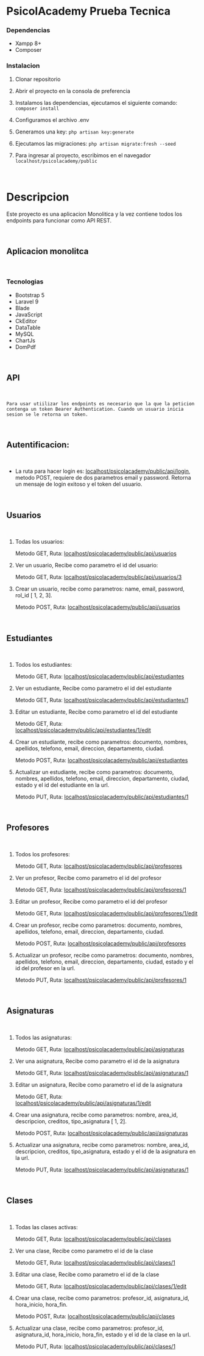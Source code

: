 # PsicolAcademy Prueba Tecnica

### Dependencias

-   Xampp 8+
-   Composer

### Instalacion

1. Clonar repositorio

2. Abrir el proyecto en la consola de preferencia

3. Instalamos las dependencias, ejecutamos el siguiente comando: `composer install`

4. Configuramos el archivo .env

5. Generamos una key: `php artisan key:generate`

6. Ejecutamos las migraciones: `php artisan migrate:fresh --seed`

7. Para ingresar al proyecto, escribimos en el navegador `localhost/psicolacademy/public`

<br>

# Descripcion

Este proyecto es una aplicacion Monolitica y la vez contiene todos los endpoints para funcionar como API REST.

<br>

## Aplicacion monolitca

<br>

### Tecnologias

-   Bootstrap 5
-   Laravel 9
-   Blade
-   JavaScript
-   CkEditor
-   DataTable
-   MySQL
-   ChartJs
-   DomPdf

<br>

## API

<br>

`Para usar utiilizar los endpoints es necesario que la que la peticion contenga un token Bearer Authentication. Cuando un usuario inicia sesion se le retorna un token.`

<br>

## Autentificacion:

<br>

-   La ruta para hacer login es: [localhost/psicolacademy/public/api/login](localhost/psicolacademy/public/api/login), metodo POST, requiere de dos parametros email y password. Retorna un mensaje de login exitoso y el token del usuario.

<br>

## Usuarios

<br>

1. Todas los usuarios:

    Metodo GET, Ruta: [localhost/psicolacademy/public/api/usuarios](localhost/psicolacademy/public/api/usuarios)

2. Ver un usuario, Recibe como parametro el id del usuario:

    Metodo GET, Ruta: [localhost/psicolacademy/public/api/usuarios/3](localhost/psicolacademy/public/api/usuarios/3)

3. Crear un usuario, recibe como parametros: name, email, password, rol_id [ 1, 2, 3].

    Metodo POST, Ruta: [localhost/psicolacademy/public/api/usuarios](localhost/psicolacademy/public/api/usuarios)

<br>

## Estudiantes

<br>

1. Todos los estudiantes:

    Metodo GET, Ruta: [localhost/psicolacademy/public/api/estudiantes](localhost/psicolacademy/public/api/estudiantes)

2. Ver un estudiante, Recibe como parametro el id del estudiante

    Metodo GET, Ruta: [localhost/psicolacademy/public/api/estudiantes/1](localhost/psicolacademy/public/api/estudiantes/1)

3. Editar un estudiante, Recibe como parametro el id del estudiante

    Metodo GET, Ruta: [localhost/psicolacademy/public/api/estudiantes/1/edit](localhost/psicolacademy/public/api/estudiantes/1/edit)

4. Crear un estudiante, recibe como parametros: documento, nombres, apellidos, telefono, email, direccion, departamento, ciudad.

    Metodo POST, Ruta: [localhost/psicolacademy/public/api/estudiantes](localhost/psicolacademy/public/api/estudiantes)

5. Actualizar un estudiante, recibe como parametros: documento, nombres, apellidos, telefono, email, direccion, departamento, ciudad, estado y el id del estudiante en la url.

    Metodo PUT, Ruta: [localhost/psicolacademy/public/api/estudiantes/1](localhost/psicolacademy/public/api/estudiantes/1)

<br>

## Profesores

<br>

1. Todos los profesores:

    Metodo GET, Ruta: [localhost/psicolacademy/public/api/profesores](localhost/psicolacademy/public/api/profesores)

2. Ver un profesor, Recibe como parametro el id del profesor

    Metodo GET, Ruta: [localhost/psicolacademy/public/api/profesores/1](localhost/psicolacademy/public/api/profesores/1)

3. Editar un profesor, Recibe como parametro el id del profesor

    Metodo GET, Ruta: [localhost/psicolacademy/public/api/profesores/1/edit](localhost/psicolacademy/public/api/profesores/1/edit)

4. Crear un profesor, recibe como parametros: documento, nombres, apellidos, telefono, email, direccion, departamento, ciudad.

    Metodo POST, Ruta: [localhost/psicolacademy/public/api/profesores](localhost/psicolacademy/public/api/profesores)

5. Actualizar un profesor, recibe como parametros: documento, nombres, apellidos, telefono, email, direccion, departamento, ciudad, estado y el id del profesor en la url.

    Metodo PUT, Ruta: [localhost/psicolacademy/public/api/profesores/1](localhost/psicolacademy/public/api/profesores/1)

<br>

## Asignaturas

<br>

1. Todos las asignaturas:

    Metodo GET, Ruta: [localhost/psicolacademy/public/api/asignaturas](localhost/psicolacademy/public/api/asignaturas)

2. Ver una asignatura, Recibe como parametro el id de la asignatura

    Metodo GET, Ruta: [localhost/psicolacademy/public/api/asignaturas/1](localhost/psicolacademy/public/api/asignaturas/1)

3. Editar un asignatura, Recibe como parametro el id de la asignatura

    Metodo GET, Ruta: [localhost/psicolacademy/public/api/asignaturas/1/edit](localhost/psicolacademy/public/api/asignaturas/1/edit)

4. Crear una asignatura, recibe como parametros: nombre, area_id, descripcion, creditos, tipo_asignatura [ 1, 2].

    Metodo POST, Ruta: [localhost/psicolacademy/public/api/asignaturas](localhost/psicolacademy/public/api/asignaturas)

5. Actualizar una asignatura, recibe como parametros: nombre, area_id, descripcion, creditos, tipo_asignatura, estado y el id de la asignatura en la url.

    Metodo PUT, Ruta: [localhost/psicolacademy/public/api/asignaturas/1](localhost/psicolacademy/public/api/asignaturas/1)

<br>

## Clases

<br>

1. Todas las clases activas:

    Metodo GET, Ruta: [localhost/psicolacademy/public/api/clases](localhost/psicolacademy/public/api/clases)

2. Ver una clase, Recibe como parametro el id de la clase

    Metodo GET, Ruta: [localhost/psicolacademy/public/api/clases/1](localhost/psicolacademy/public/api/clases/1)

3. Editar una clase, Recibe como parametro el id de la clase

    Metodo GET, Ruta: [localhost/psicolacademy/public/api/clases/1/edit](localhost/psicolacademy/public/api/clases/1/edit)

4. Crear una clase, recibe como parametros: profesor_id, asignatura_id, hora_inicio, hora_fin.

    Metodo POST, Ruta: [localhost/psicolacademy/public/api/clases](localhost/psicolacademy/public/api/clases)

5. Actualizar una clase, recibe como parametros: profesor_id, asignatura_id, hora_inicio, hora_fin, estado y el id de la clase en la url.

    Metodo PUT, Ruta: [localhost/psicolacademy/public/api/clases/1](localhost/psicolacademy/public/api/clases/1)
